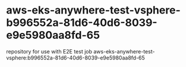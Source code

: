 # aws-eks-anywhere-test-vsphere-b996552a-81d6-40d6-8039-e9e5980aa8fd-65
repository for use with E2E test job aws-eks-anywhere-test-vsphere:b996552a-81d6-40d6-8039-e9e5980aa8fd-65

